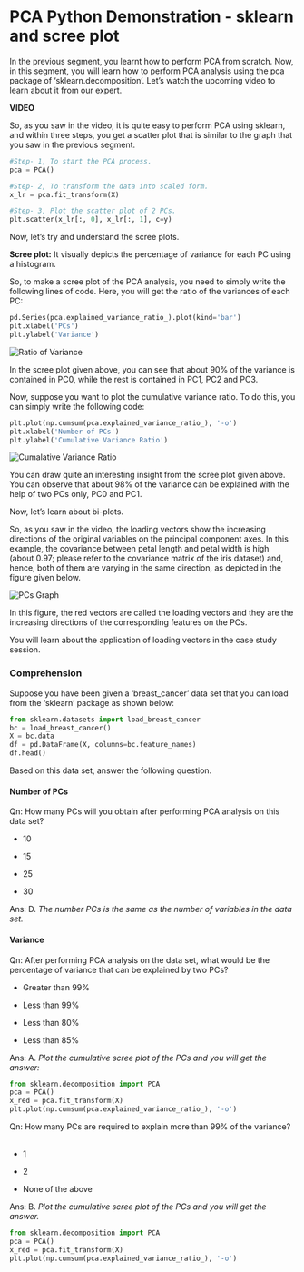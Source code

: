 # PCA Python Demonstration - sklearn and scree plot

In the previous segment, you learnt how to perform PCA from scratch. Now, in this segment, you will learn how to perform PCA analysis using the pca package of ‘sklearn.decomposition’. Let’s watch the upcoming video to learn about it from our expert.

**VIDEO**

So, as you saw in the video, it is quite easy to perform PCA using sklearn, and within three steps, you get a scatter plot that is similar to the graph that you saw in the previous segment.

```python
#Step- 1, To start the PCA process.
pca = PCA()
```

```python
#Step- 2, To transform the data into scaled form.
x_lr = pca.fit_transform(X) 
```

```python
#Step- 3, Plot the scatter plot of 2 PCs.
plt.scatter(x_lr[:, 0], x_lr[:, 1], c=y)
```

Now, let’s try and understand the scree plots.

**Scree plot:** It visually depicts the percentage of variance for each PC using a histogram.

So, to make a scree plot of the PCA analysis, you need to simply write the following lines of code. Here, you will get the ratio of the variances of each PC:

```python
pd.Series(pca.explained_variance_ratio_).plot(kind='bar')
plt.xlabel('PCs')
plt.ylabel('Variance')
```

![Ratio of Variance](https://i.ibb.co/HLv16wZ/Ratio-of-Variance.png)

In the scree plot given above, you can see that about 90% of the variance is contained in PC0, while the rest is contained in PC1, PC2 and PC3.

Now, suppose you want to plot the cumulative variance ratio. To do this, you can simply write the following code:

```python
plt.plot(np.cumsum(pca.explained_variance_ratio_), '-o')
plt.xlabel('Number of PCs')
plt.ylabel('Cumulative Variance Ratio')
```

![Cumalative Variance Ratio](https://i.ibb.co/6mLgnqT/Cumalative-Variance-Ratio.png)

You can draw quite an interesting insight from the scree plot given above. You can observe that about 98% of the variance can be explained with the help of two PCs only, PC0 and PC1.

Now, let’s learn about bi-plots.

So, as you saw in the video, the loading vectors show the increasing directions of the original variables on the principal component axes. In this example, the covariance between petal length and petal width is high (about 0.97; please refer to the covariance matrix of the iris dataset) and, hence, both of them are varying in the same direction, as depicted in the figure given below.

![PCs Graph](https://i.ibb.co/5RgbR4h/PCs-Graph.png)

In this figure, the red vectors are called the loading vectors and they are the increasing directions of the corresponding features on the PCs.

You will learn about the application of loading vectors in the case study session.

### Comprehension

Suppose you have been given a ‘breast_cancer’ data set that you can load from the ‘sklearn’ package as shown below:

```python
from sklearn.datasets import load_breast_cancer
bc = load_breast_cancer()
X = bc.data
df = pd.DataFrame(X, columns=bc.feature_names)
df.head()
```

Based on this data set, answer the following question.

#### Number of PCs

Qn: How many PCs will you obtain after performing PCA analysis on this data set?

- 10

- 15

- 25

- 30

Ans: D. *The number PCs is the same as the number of variables in the data set.*

#### Variance

Qn: After performing PCA analysis on the data set, what would be the percentage of variance that can be explained by two PCs?

- Greater than 99%

- Less than 99%

- Less than 80%

- Less than 85%

Ans: A. *Plot the cumulative scree plot of the PCs and you will get the answer:*

```python
from sklearn.decomposition import PCA
pca = PCA()
x_red = pca.fit_transform(X)
plt.plot(np.cumsum(pca.explained_variance_ratio_), '-o')
```

Qn: How many PCs are required to explain more than 99% of the variance?  
 
- 1

- 2

- None of the above

Ans: B. *Plot the cumulative scree plot of the PCs and you will get the answer.*

```python
from sklearn.decomposition import PCA
pca = PCA()
x_red = pca.fit_transform(X)
plt.plot(np.cumsum(pca.explained_variance_ratio_), '-o')
```